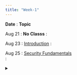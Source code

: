 ```yaml
---
title: "Week-1"
---
```


**Date**
  : **Topic**

Aug 21
: **No Classs**
  : [](#)

Aug 23
: [Introduction](https://purdue.brightspace.com/d2l/le/content/832199/viewContent/14058416/View) 
  : 

Aug 25
: [Security Fundamentals]()  
: <details title="recommended readings" class="my"><summary><i class="icon fas fa-book-reader "></i></summary><span class="fs-2">Read: This World of Ours by James Mickens
Watch: USENIX Security 2018 Keynote by James Mickens</span></details>

